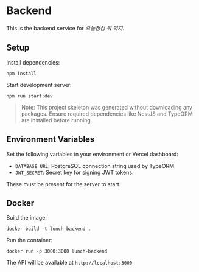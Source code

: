 # Backend

This is the backend service for *오늘점심 뭐 먹지*.

## Setup

Install dependencies:

```
npm install
```

Start development server:

```
npm run start:dev
```

> Note: This project skeleton was generated without downloading any packages. Ensure required dependencies like NestJS and TypeORM are installed before running.

## Environment Variables

Set the following variables in your environment or Vercel dashboard:

- `DATABASE_URL`: PostgreSQL connection string used by TypeORM.
- `JWT_SECRET`: Secret key for signing JWT tokens.

These must be present for the server to start.

## Docker

Build the image:

```
docker build -t lunch-backend .
```

Run the container:

```
docker run -p 3000:3000 lunch-backend
```

The API will be available at `http://localhost:3000`.